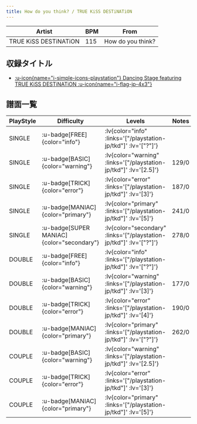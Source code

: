 ```yaml
---
title: How do you think? / TRUE KiSS DESTiNATiON
---
```


|Artist|BPM|From|
|------|---|----|
|TRUE KiSS DESTiNATiON|115|How do you think?|

## 収録タイトル

- [ :u-icon{name="i-simple-icons-playstation"} Dancing Stage featuring TRUE KiSS DESTiNATiON :u-icon{name="i-flag-jp-4x3"} ](/playstation-jp/tkd)

## 譜面一覧

|PlayStyle|Difficulty|Levels|Notes|Movie|
|---------|----------|------|-----|-----|
|SINGLE| :u-badge[FREE]{color="info"} | :lv{color="info" :links='["/playstation-jp/tkd"]' :lv='["?"]'} |||
|SINGLE| :u-badge[BASIC]{color="warning"} | :lv{color="warning" :links='["/playstation-jp/tkd"]' :lv='[2.5]'} |129/0||
|SINGLE| :u-badge[TRICK]{color="error"} | :lv{color="error" :links='["/playstation-jp/tkd"]' :lv='[3]'} |187/0||
|SINGLE| :u-badge[MANIAC]{color="primary"} | :lv{color="primary" :links='["/playstation-jp/tkd"]' :lv='[5]'} |241/0||
|SINGLE| :u-badge[SUPER MANIAC]{color="secondary"} | :lv{color="secondary" :links='["/playstation-jp/tkd"]' :lv='["?"]'} |278/0||
|DOUBLE| :u-badge[FREE]{color="info"} | :lv{color="info" :links='["/playstation-jp/tkd"]' :lv='["?"]'} |||
|DOUBLE| :u-badge[BASIC]{color="warning"} | :lv{color="warning" :links='["/playstation-jp/tkd"]' :lv='[3]'} |177/0||
|DOUBLE| :u-badge[TRICK]{color="error"} | :lv{color="error" :links='["/playstation-jp/tkd"]' :lv='[4]'} |190/0||
|DOUBLE| :u-badge[MANIAC]{color="primary"} | :lv{color="primary" :links='["/playstation-jp/tkd"]' :lv='["?"]'} |262/0||
|COUPLE| :u-badge[BASIC]{color="warning"} | :lv{color="warning" :links='["/playstation-jp/tkd"]' :lv='[2.5]'} |||
|COUPLE| :u-badge[TRICK]{color="error"} | :lv{color="error" :links='["/playstation-jp/tkd"]' :lv='[3]'} |||
|COUPLE| :u-badge[MANIAC]{color="primary"} | :lv{color="primary" :links='["/playstation-jp/tkd"]' :lv='[5]'} |||
